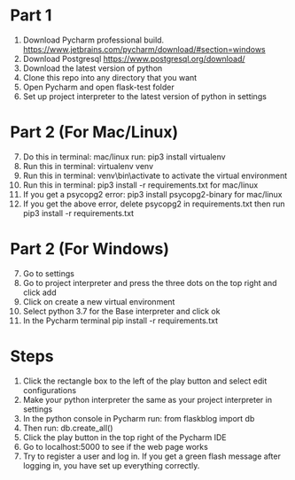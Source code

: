# Part 1
1. Download Pycharm professional build. https://www.jetbrains.com/pycharm/download/#section=windows
2. Download Postgresql https://www.postgresql.org/download/
3. Download the latest version of python
4. Clone this repo into any directory that you want
5. Open Pycharm and open flask-test folder
6. Set up project interpreter to the latest version of python in settings

# Part 2 (For Mac/Linux)
7. Do this in terminal: mac/linux run: pip3 install virtualenv
8. Run this in terminal: virtualenv venv
9. Run this in terminal: venv\bin\activate to activate the virtual environment
10. Run this in terminal: pip3 install -r requirements.txt for mac/linux
11. If you get a psycopg2 error: pip3 install psycopg2-binary for mac/linux
12. If you get the above error, delete psycopg2 in requirements.txt then run pip3 install -r requirements.txt

# Part 2 (For Windows)
7. Go to settings
8. Go to project interpreter and press the three dots on the top right and click add
9. Click on create a new virtual environment
10. Select python 3.7 for the Base interpreter and click ok
11. In the Pycharm terminal pip install -r requirements.txt

# Steps
1. Click the rectangle box to the left of the play button and select edit configurations
2. Make your python interpreter the same as your project interpreter in settings
1. In the python console in Pycharm run: from flaskblog import db
2. Then run: db.create_all()
2. Click the play button in the top right of the Pycharm IDE
3. Go to localhost:5000 to see if the web page works
4. Try to register a user and log in. If you get a green flash message after logging in, you have set up everything correctly.
